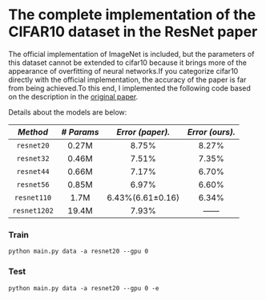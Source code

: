 # The complete implementation of the CIFAR10 dataset in the ResNet paper

The official implementation of ImageNet is included, but the parameters of this dataset cannot be extended to cifar10 because it brings more of the appearance of overfitting of neural networks.If you categorize cifar10 directly with the official implementation, the accuracy of the paper is far from being achieved.To this end, I implemented the following code based on the description in the [original paper](http://xxx.itp.ac.cn/abs/1512.03385).

Details about the models are below: 

|     *Method*      |*# Params*|*Error (paper).*|*Error (ours).*|
|:-----------------:|:--------:|:--------------:|:-------------:|
|    `resnet20`     |  0.27M   |    8.75%       |     8.27%     |
|    `resnet32`     |  0.46M   |    7.51%       |     7.35%     |
|    `resnet44`     |  0.66M   |    7.17%       |     6.70%     |
|    `resnet56`     |  0.85M   |    6.97%       |     6.60%     |
|    `resnet110`    |   1.7M   |6.43%(6.61±0.16)|     6.34%     |
|    `resnet1202`   |  19.4M   |    7.93%       |       ——      |
 

### Train
```text
python main.py data -a resnet20 --gpu 0 
```

### Test
```text
python main.py data -a resnet20 --gpu 0 -e
```



